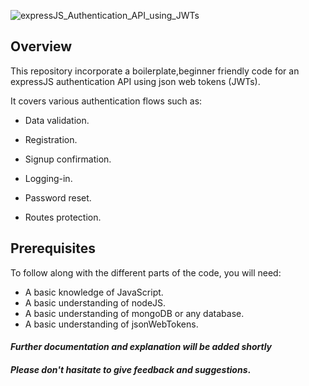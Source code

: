 ![expressJS_Authentication_API_using_JWTs](https://user-images.githubusercontent.com/74067370/166292366-c5f32f75-2d42-4360-9ade-300045289027.png)

## Overview
This repository incorporate a boilerplate,beginner friendly code for an expressJS authentication API using json web tokens (JWTs).

It covers various authentication flows such as:

- Data validation.

- Registration.

- Signup confirmation.

- Logging-in.

- Password reset.

- Routes protection.

## Prerequisites

To follow along with the different parts of the code, you will need:
- A basic knowledge of JavaScript.
- A basic understanding of nodeJS.
- A basic understanding of mongoDB or any database.
- A basic understanding of jsonWebTokens.

#### _Further documentation and explanation will be added shortly_
#### _Please don't hasitate to give feedback and suggestions_.
